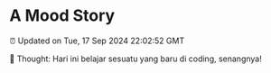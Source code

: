 # A Mood Story

⏰ Updated on Tue, 17 Sep 2024 22:02:52 GMT

💭 Thought: Hari ini belajar sesuatu yang baru di coding, senangnya!

